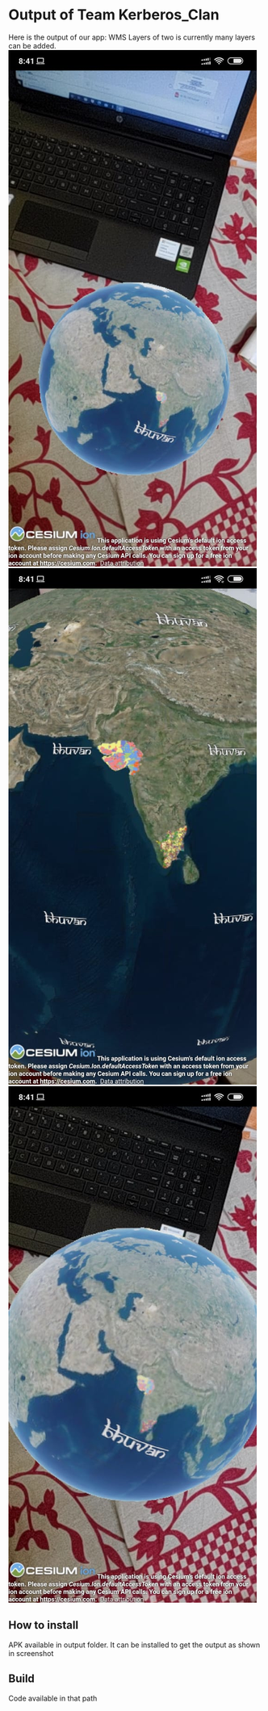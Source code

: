 
# Output of Team Kerberos_Clan
 Here is the output of our app: WMS Layers of two is currently many layers can be added.
 ![](images/1.jpeg)
 ![](images/2.jpeg)
 ![](images/3.jpeg)


## How to install

APK available in output folder. It can be installed to get the output as shown in screenshot

## Build

Code available in that path 